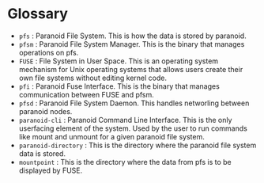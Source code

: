 Glossary
=====================

- `pfs` : Paranoid File System. This is how the data is stored by paranoid.
- `pfsm` : Paranoid File System Manager. This is the binary that manages operations on pfs.
- `FUSE` : File System in User Space. This is an operating system mechanism for Unix operating systems
that allows users create their own file systems without editing kernel code.
- `pfi` : Paranoid Fuse Interface. This is the binary that manages communication between FUSE and pfsm.
- `pfsd` : Paranoid File System Daemon. This handles networling between paranoid nodes.
- `paranoid-cli` : Paranoid Command Line Interface. This is the only userfacing element of the system.
Used by the user to run commands like mount and unmount for a given paranoid file system.
- `paranoid-directory` : This is the directory where the paranoid file system data is stored. 
- `mountpoint` : This is the directory where the data from pfs is to be displayed by FUSE.

